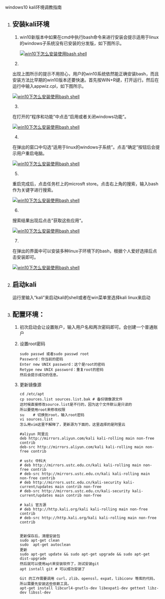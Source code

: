 windows10 kali环境调教指南

1. ## 安装kali环境

   1. win10新版本中如果在cmd中执行bash命令来进行安装会提示适用于linux的windows子系统没有已安装的分发版，如下图所示。

      [![win10下怎么安装使用bash shell](https://imgsa.baidu.com/exp/w=500/sign=668bf278bb003af34dbadc60052bc619/37d12f2eb9389b501f9af2238835e5dde7116e5d.jpg)](http://jingyan.baidu.com/album/d5a880ebf2aeda13f147ccb1.html?picindex=1)

   2. 

      出现上图所示的提示不用担心，用户的win10系统依然能正确安装bash，而且安装方法比早期的win10版本还要快速。首先按WIN+R键，打开运行。然后在运行中输入appwiz.cpl，如下图所示。

      [![win10下怎么安装使用bash shell](https://imgsa.baidu.com/exp/w=500/sign=ed3fedc168380cd7e61ea2ed9144ad14/9c16fdfaaf51f3dee9ceab1599eef01f3a297946.jpg)](http://jingyan.baidu.com/album/d5a880ebf2aeda13f147ccb1.html?picindex=2)

   3. 

      在打开的“程序和功能”中点击“启用或者关闭windows功能”。

      [![win10下怎么安装使用bash shell](https://imgsa.baidu.com/exp/w=500/sign=9d87fe72c595d143da76e42343f08296/2f738bd4b31c87017eaba0972a7f9e2f0708ffa6.jpg)](http://jingyan.baidu.com/album/d5a880ebf2aeda13f147ccb1.html?picindex=3)

   4. 

      在弹出的窗口中勾选“适用于linux的windows子系统”。点击“确定”按钮后会提示用户重启电脑。

      [![win10下怎么安装使用bash shell](https://imgsa.baidu.com/exp/w=500/sign=4044240e75f0f736d8fe4c013a55b382/b999a9014c086e06f6b52d3a0f087bf40ad1cba6.jpg)](http://jingyan.baidu.com/album/d5a880ebf2aeda13f147ccb1.html?picindex=4)

   5. 

      重启完成后，点击任务栏上的microsft store。点击右上角的搜索，输入bash作为关键字进行搜索。

      [![win10下怎么安装使用bash shell](https://imgsa.baidu.com/exp/w=500/sign=9a9cc0509def76c6d0d2fb2bad16fdf6/838ba61ea8d3fd1f3e75b04b3d4e251f95ca5f46.jpg)](http://jingyan.baidu.com/album/d5a880ebf2aeda13f147ccb1.html?picindex=5)

   6. 

      搜索结果出现后点击"获取这些应用“。

      [![win10下怎么安装使用bash shell](https://imgsa.baidu.com/exp/w=500/sign=f07bb09cac44ad342ebf8787e0a30c08/b58f8c5494eef01f5b710ab4edfe9925bc317d5d.jpg)](http://jingyan.baidu.com/album/d5a880ebf2aeda13f147ccb1.html?picindex=6)

   7. 

      在弹出的界面中可以安装多种linux子环境下的bash，根据个人爱好选择后点击安装即可。

      [![win10下怎么安装使用bash shell](https://imgsa.baidu.com/exp/w=500/sign=ce3c13e953df8db1bc2e7c643922dddb/d000baa1cd11728bd54c9e53c5fcc3cec3fd2c59.jpg)](http://jingyan.baidu.com/album/d5a880ebf2aeda13f147ccb1.html?picindex=7)

2. ## 启动kali

   运行里输入“kali”来启动kali的shell或者在win菜单里选择kali linux来启动

3. ## 配置环境：

   1. 初次启动会让设置账户，输入用户名和两次密码即可。会创建一个普通账户

   2. 设置root密码

      ```
      sudo passwd 或者sudo passwd root
      Password：你当前的密码 
      Enter new UNIX password：这个是root的密码 
      Retype new UNIX password：重复root的密码 
      然后会提示成功的信息。 
      ```

   3. 更新镜像源

      ```
      cd /etc/apt
      cp sources.list sources.list.bak # 备份镜像源文件
      这时候直接修改source.list是不行的，因为这个文件默认是只读的
      所以要使用root来修改权限
      su	# 切换到root，输入root密码
      vi sources.list
      怎么用vim这里不解释了，更新源为下面的，这里选择的是阿里云
      
      #aliyun 阿里云
      deb http://mirrors.aliyun.com/kali kali-rolling main non-free contrib
      deb-src http://mirrors.aliyun.com/kali kali-rolling main non-free contrib
      
      # ustc 中科大
      # deb http://mirrors.ustc.edu.cn/kali kali-rolling main non-free contrib
      # deb-src http://mirrors.ustc.edu.cn/kali kali-rolling main non-free contrib
      # deb http://mirrors.ustc.edu.cn/kali-security kali-current/updates main contrib non-free
      # deb-src http://mirrors.ustc.edu.cn/kali-security kali-current/updates main contrib non-free
      
      # kali 官方源
      # deb http://http.kali.org/kali kali-rolling main non-free contrib 
      # deb-src http://http.kali.org/kali kali-rolling main non-free contrib 
      
      
      更新保存后，清理安装包
      sudo apt-get clean
      sudo  apt-get autoclean
      更新
      sudo apt-get update && sudo apt-get upgrade && sudo apt-get dist-upgrade
      然后就可以使用apt来安装软件了，测试安装git
      apt isntall git # 可以成功安装了
      
      Git 的工作需要调用 curl，zlib，openssl，expat，libiconv 等库的代码，所以需要先安装这些依赖工具。
      apt-get install libcurl4-gnutls-dev libexpat1-dev gettext libz-dev libssl-dev
      
      ```

      





